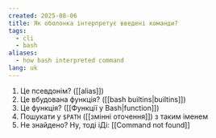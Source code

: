 ```yaml
---
created: 2025-08-06
title: Як оболонка інтерпретує введені команди?
tags:
  - cli
  - bash
aliases:
  - how bash interpreted command
lang: uk
---
```

1. Це псевдонім? ([[alias]])
2. Це вбудована функція? ([[bash builtins|builtins]])
3. Це функція? ([[Функції у Bash|function]])
4. Пошукати у `$PATH` ([[змінні оточення]]) з таким іменем
5. Не знайдено? Ну, тоді іДі: [[Command not found]]